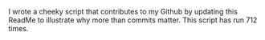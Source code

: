 I wrote a cheeky script that contributes to my Github by updating this ReadMe to illustrate why more than commits matter. This script has run 712 times.